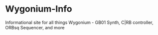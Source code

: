 # Wygonium-Info
Informational site for all things Wygonium - GB01 Synth, C|RB controller, ORBsq Sequencer, and more
